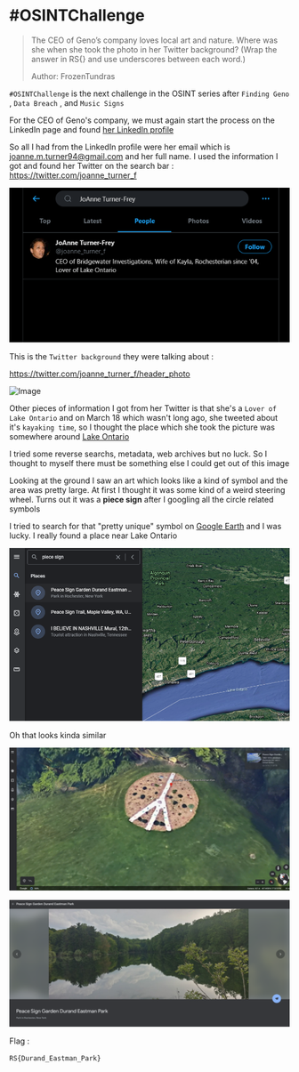 # #OSINTChallenge

> The CEO of Geno’s company loves local art and nature. Where was she when she took the photo in her Twitter background? (Wrap the answer in RS{} and use underscores between each word.)
>
> Author: FrozenTundras

 `#OSINTChallenge` is the next challenge in the OSINT series after `Finding Geno` , `Data Breach` , and `Music Signs`

For the CEO of Geno's company, we must again start the process on the LinkedIn page and found [her LinkedIn profile](https://www.linkedin.com/in/dr-joanne-turner-frey-91b255209/)

So all I had from the LinkedIn profile were her email which is [joanne.m.turner94@gmail.com](mailto:joanne.m.turner94@gmail.com) and her full name. I used the information I got and found her Twitter on the search bar : https://twitter.com/joanne_turner_f

![image-20210412140529162](https://github.com/Ch3lLIST4/CTF-Writeups-2021/blob/main/RITSEC-CTF-2021/images/OSINTChallenge-1.png?raw=true)

This is the `Twitter background` they were talking about :

https://twitter.com/joanne_turner_f/header_photo

![Image](https://pbs.twimg.com/profile_banners/1371376496078639106/1617145689/1500x500)

Other pieces of information I got from her Twitter is that she's a `Lover of Lake Ontario` and on March 18 which wasn't long ago, she tweeted about it's `kayaking time`, so I thought the place which she took the picture was somewhere around [Lake Ontario](https://en.wikipedia.org/wiki/Lake_Ontario)

I tried some reverse searchs, metadata, web archives but no luck. So I thought to myself there must be something else I could get out of this image

Looking at the ground I saw an art which looks like a kind of symbol and the area was pretty large. At first I thought it was some kind of a weird steering wheel. Turns out it was a **piece sign** after I googling all the circle related symbols

I tried to search for that "pretty unique" symbol on [Google Earth](https://earth.google.com/web/) and I was lucky. I really found a place near Lake Ontario

![image-20210412140133533](https://github.com/Ch3lLIST4/CTF-Writeups-2021/blob/main/RITSEC-CTF-2021/images/OSINTChallenge-2.png?raw=true)

Oh that looks kinda similar

![image-20210412140236708](https://github.com/Ch3lLIST4/CTF-Writeups-2021/blob/main/RITSEC-CTF-2021/images/OSINTChallenge-3.png?raw=true)

![image-20210412140340818](https://github.com/Ch3lLIST4/CTF-Writeups-2021/blob/main/RITSEC-CTF-2021/images/OSINTChallenge-4.png?raw=true)

Flag :

```
RS{Durand_Eastman_Park}
```